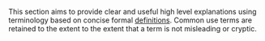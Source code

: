 This section aims to provide clear and useful high level explanations using terminology based on concise formal [definitions](Glossary). Common use terms are retained to the extent to the extent that a term is not misleading or cryptic.